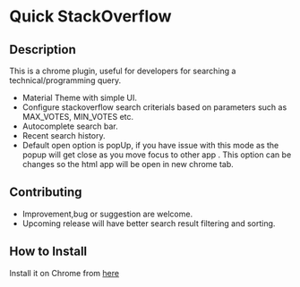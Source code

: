 Quick StackOverflow
========================

Description
--------------

This is a chrome plugin, useful for developers for searching a technical/programming query.

* Material Theme with simple UI.
* Configure stackoverflow search criterials based on parameters such as MAX_VOTES, MIN_VOTES etc.
* Autocomplete search bar.
* Recent search history.
* Default open option is popUp, if you have issue with this mode as the popup will get close as you move focus to other app 
. This option can be changes so the html app will be open in new chrome tab.

Contributing
--------------
- Improvement,bug or suggestion are welcome.
- Upcoming release will have better search result filtering and sorting.


How to Install
--------------

Install it on Chrome from [here](https://chrome.google.com/webstore/detail/quick-stackoverflow/mlepenflplijdddjjpmhjcfnglcfdmgm)